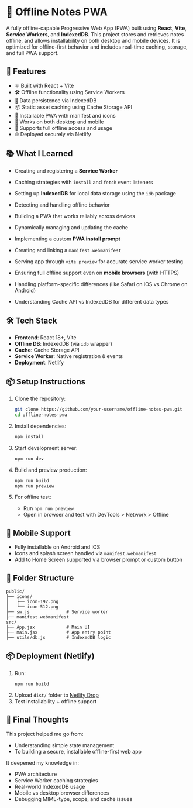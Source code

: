 # 📝 Offline Notes PWA

A fully offline-capable Progressive Web App (PWA) built using **React**, **Vite**, **Service Workers**, and **IndexedDB**. This project stores and retrieves notes offline, and allows installability on both desktop and mobile devices. It is optimized for offline-first behavior and includes real-time caching, storage, and full PWA support.


## 🚀 Features

- ⚛️ Built with React + Vite
- 🛠 Offline functionality using Service Workers
- 🧠 Data persistence via IndexedDB
- 📦 Static asset caching using Cache Storage API
- 🧭 Installable PWA with manifest and icons
- 💾 Works on both desktop and mobile
- 📶 Supports full offline access and usage
- 🌐 Deployed securely via Netlify


## 📚 What I Learned

- Creating and registering a **Service Worker**
- Caching strategies with `install` and `fetch` event listeners
- Setting up **IndexedDB** for local data storage using the `idb` package
- Detecting and handling offline behavior
- Building a PWA that works reliably across devices


- Dynamically managing and updating the cache
- Implementing a custom **PWA install prompt**
- Creating and linking a `manifest.webmanifest`
- Serving app through `vite preview` for accurate service worker testing
- Ensuring full offline support even on **mobile browsers** (with HTTPS)
- Handling platform-specific differences (like Safari on iOS vs Chrome on Android)
- Understanding Cache API vs IndexedDB for different data types



## 🛠 Tech Stack

- **Frontend**: React 18+, Vite
- **Offline DB**: IndexedDB (via `idb` wrapper)
- **Cache**: Cache Storage API
- **Service Worker**: Native registration & events
- **Deployment**: Netlify


## 📦 Setup Instructions

1. Clone the repository:

   ```bash
   git clone https://github.com/your-username/offline-notes-pwa.git
   cd offline-notes-pwa
   ```

2. Install dependencies:

   ```bash
   npm install
   ```

3. Start development server:

   ```bash
   npm run dev
   ```

4. Build and preview production:

   ```bash
   npm run build
   npm run preview
   ```

5. For offline test:

   - Run `npm run preview`
   - Open in browser and test with DevTools > Network > Offline



## 📱 Mobile Support

- Fully installable on Android and iOS
- Icons and splash screen handled via `manifest.webmanifest`
- Add to Home Screen supported via browser prompt or custom button



## 📂 Folder Structure

```
public/
├── icons/
│   ├── icon-192.png
│   └── icon-512.png
├── sw.js              # Service worker
├── manifest.webmanifest
src/
├── App.jsx            # Main UI
├── main.jsx           # App entry point
├── utils/db.js        # IndexedDB logic
```



## 📦 Deployment (Netlify)

1. Run:
   ```bash
   npm run build
   ```
2. Upload `dist/` folder to [Netlify Drop](https://app.netlify.com/drop)
3. Test installability + offline support



## 📌 Final Thoughts

This project helped me go from:

- Understanding simple state management
- To building a secure, installable offline-first web app

It deepened my knowledge in:

- PWA architecture
- Service Worker caching strategies
- Real-world IndexedDB usage
- Mobile vs desktop browser differences
- Debugging MIME-type, scope, and cache issues




